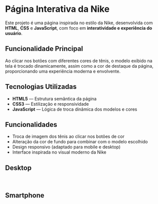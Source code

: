 # Página Interativa da Nike

Este projeto é uma página inspirada no estilo da Nike, desenvolvida com **HTML**, **CSS** e **JavaScript**, com foco em **interatividade e experiência do usuário**.

## Funcionalidade Principal

Ao clicar nos botões com diferentes cores de tênis, o modelo exibido na tela é trocado dinamicamente, assim como a cor de destaque da página, proporcionando uma experiência moderna e envolvente.

## Tecnologias Utilizadas

- **HTML5** — Estrutura semântica da página
- **CSS3** — Estilização e responsividade
- **JavaScript** — Lógica de troca dinâmica dos modelos e cores

## Funcionalidades

- Troca de imagem dos tênis ao clicar nos botões de cor
- Alteração da cor de fundo para combinar com o modelo escolhido
- Design responsivo (adaptado para mobile e desktop)
- Interface inspirada no visual moderno da Nike

## Desktop

<img scr = "https://github.com/Andrecruzac85/projeto-nike/blob/main/assets/portifolio%20nike%201.png?raw=true"/>
<img scr = "https://github.com/Andrecruzac85/projeto-nike/blob/main/assets/portifolio%20nike%202.png?raw=true"/>
<img scr = "https://github.com/Andrecruzac85/projeto-nike/blob/main/assets/portifolio%20nike%203.png?raw=true"/>

## Smartphone

<img scr = "https://github.com/Andrecruzac85/projeto-nike/blob/main/assets/nike1.png?raw=true"/>
<img scr = "https://github.com/Andrecruzac85/projeto-nike/blob/main/assets/nike%202.png?raw=true"/>
<img scr = "https://github.com/Andrecruzac85/projeto-nike/blob/main/assets/nike%203.png?raw=true"/>

